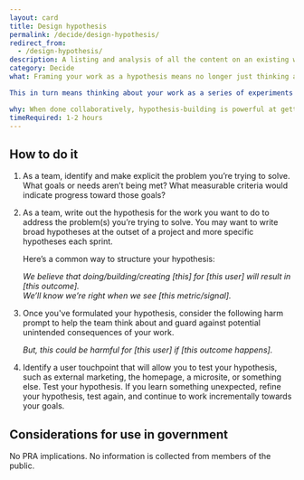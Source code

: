 ```yaml
---
layout: card
title: Design hypothesis
permalink: /decide/design-hypothesis/
redirect_from:
  - /design-hypothesis/
description: A listing and analysis of all the content on an existing website (including pages, files, videos, audio or other data) that your users might reasonably encounter.
category: Decide
what: Framing your work as a hypothesis means no longer just thinking about the thing you're making or building, but paying more attention to whether that work is achieving your intended goals and outcomes.

This in turn means thinking about your work as a series of experiments you do with your users to learn if you're on the right path. Instead of asking "Did we ship the shopping cart feature?" you ask: "Did we make it easier and simpler for our customers to buy from us?"

why: When done collaboratively, hypothesis-building is powerful at getting a team on the same page about what it’s doing and why. It also allows the team to be flexible &mdash; if one approach doesn’t result in the outcome you expected, you have implicit permission to change course and try something else.
timeRequired: 1-2 hours
---
```


## How to do it

1. As a team, identify and make explicit the problem you’re trying to solve. What goals or needs aren’t being met? What measurable criteria would indicate progress toward those goals?
1. As a team, write out the hypothesis for the work you want to do to address the problem(s) you’re trying to solve. You may want to write broad hypotheses at the outset of a project and more specific hypotheses each sprint.

    Here’s a common way to structure your hypothesis:

    *We believe that doing/building/creating [this] for [this user] will result in [this outcome].*  
    *We’ll know we’re right when we see [this metric/signal].*
    
1. Once you've formulated your hypothesis, consider the following harm prompt to help the team think about and guard against potential unintended consequences of your work.   

    *But, this could be harmful for [this user] if [this outcome happens].*

1. Identify a user touchpoint that will allow you to test your hypothesis, such as external marketing, the homepage, a microsite, or something else. Test your hypothesis. If you learn something unexpected, refine your hypothesis, test again, and continue to work incrementally towards your goals.


<section class="method--section method--section--government-considerations" markdown="1" >

## Considerations for use in government

No PRA implications. No information is collected from members of the public.
</section>
